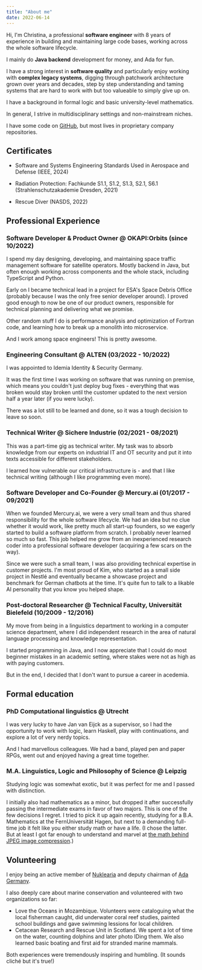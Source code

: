 ```yaml
---
title: "About me"
date: 2022-06-14
---
```


Hi, I'm Christina, a professional **software engineer** with 8 years of experience in building and maintaining large code bases,
working across the whole software lifecycle.

I mainly do **Java backend** development for money, and Ada for fun.

I have a strong interest in **software quality** and particularly enjoy working with **complex legacy systems**,
digging through patchwork architecture grown over years and decades,
step by step understanding and taming systems
that are hard to work with but too valueable to simply give up on.

I have a background in formal logic and basic university-level mathematics.

In general, I strive in multidisciplinary settings and non-mainstream niches.

I have some code on [GitHub](https://github.com/cunger/), but most lives in proprietary company repositories.

## Certificates

* Software and Systems Engineering Standards Used in Aerospace and Defense
  (IEEE, 2024)

* Radiation Protection: Fachkunde S1.1, S1.2, S1.3, S2.1, S6.1
  (Strahlenschutzakademie Dresden, 2021)

* Rescue Diver
  (NASDS, 2022)

## Professional Experience

### Software Developer & Product Owner @ OKAPI:Orbits (since 10/2022)

I spend my day designing, developing, and maintaining space traffic management software for satellite operators. 
Mostly backend in Java, but often enough working across components and the whole stack, including TypeScript and Python.

Early on I became technical lead in a project for ESA's Space Debris Office (probably because I was the only free senior developer around). I proved good enough to now be one of our product owners, responsible for technical planning and delivering what we promise.

Other random stuff I do is performance analysis and optimization of Fortran code, and learning how to break up a monolith into microservice.

And I work among space engineers! This is pretty awesome.

### Engineering Consultant @ ALTEN (03/2022 - 10/2022)

I was appointed to Idemia Identity & Security Germany.

It was the first time I was working on software that was running on premise, which means you couldn't just deploy bug fixes - everything that was broken would stay broken until the customer updated to the next version half a year later (if you were lucky).

There was a lot still to be learned and done, so it was a tough decision to leave so soon.

### Technical Writer @ Sichere Industrie (02/2021 - 08/2021)

This was a part-time gig as technical writer. My task was to absorb knowledge from our experts on industrial IT and OT security and put it into texts accessible for different stakeholders. 

I learned how vulnerable our critical infrastructure is - and that I like technical writing (although I like programming even more).

### Software Developer and Co-Founder @ Mercury.ai (01/2017 - 09/2021)

When we founded Mercury.ai, we were a very small team and thus shared responsibility for the whole software lifecycle. We had an idea but no clue whether it would work, like pretty much all start-up founders, so we eagerly started to build a software platform from scratch. I probably never learned so much so fast. This job helped me grow from an inexperienced research coder into a professional software developer (acquiring a few scars on the way).

Since we were such a small team, I was also providing technical expertise in customer projects. I'm most proud of Kim, who started as a small side project in Nestlé and eventually became a showcase project and benchmark for German chatbots at the time. It's quite fun to talk to a likable AI personality that you know you helped shape.

### Post-doctoral Researcher @ Technical Faculty, Universität Bielefeld (10/2009 - 12/2016)

My move from being in a linguistics department to working in a computer science department, where I did independent research in the area of natural language processing and knowledge representation.

I started programming in Java, and I now appreciate that I could do most beginner mistakes in an academic setting, where stakes were not as high as with paying customers.

But in the end, I decided that I don't want to pursue a career in acedemia.

## Formal education

### PhD Computational linguistics @ Utrecht

I was very lucky to have Jan van Eijck as a supervisor, so I had the opportunity to work with logic, learn Haskell, play with continuations, and explore a lot of very nerdy topics.

And I had marvellous colleagues. We had a band, played pen and paper RPGs, went out and enjoyed having a great time together.

### M.A. Linguistics, Logic and Philosophy of Science @ Leipzig

Studying logic was somewhat exotic, but it was perfect for me and I passed with distinction.

I initially also had mathematics as a minor, but dropped it after successfully passing the intermediate exams in favor of two majors. This is one of the few decisions I regret. 
I tried to pick it up again recently, studying for a B.A. Mathematics at the FernUniversität Hagen, but next to a demanding full-time job it felt like you either study math or have a life.
(I chose the latter. But at least I got far enough to understand and marvel at [the math behind JPEG image compression](../notes/math/dct).)

## Volunteering

I enjoy being an active member of [Nuklearia](https://nuklearia.de/)
and deputy chairman of [Ada Germany](https://ada-deutschland.de/).

I also deeply care about marine conservation and volunteered with two organizations so far:

* Love the Oceans in Mozambique. Volunteers were cataloguing what the local fisherman caught, did underwater coral reef studies, painted school buildings and gave swimming lessions for local children.
* Cetacean Research and Rescue Unit in Scotland. We spent a lot of time on the water, counting dolphins and later photo IDing them. We also learned basic boating and first aid for stranded marine mammals.

Both experiences were tremendously inspiring and humbling. (It sounds cliché but it's true!)
